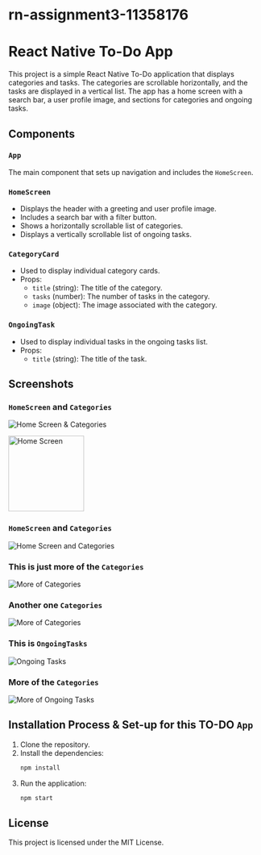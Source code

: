# rn-assignment3-11358176

# React Native To-Do App

This project is a simple React Native To-Do application that displays categories and tasks. The categories are scrollable horizontally, and the tasks are displayed in a vertical list. The app has a home screen with a search bar, a user profile image, and sections for categories and ongoing tasks.

## Components

### `App`
The main component that sets up navigation and includes the `HomeScreen`.

### `HomeScreen`
- Displays the header with a greeting and user profile image.
- Includes a search bar with a filter button.
- Shows a horizontally scrollable list of categories.
- Displays a vertically scrollable list of ongoing tasks.

### `CategoryCard`
- Used to display individual category cards.
- Props:
  - `title` (string): The title of the category.
  - `tasks` (number): The number of tasks in the category.
  - `image` (object): The image associated with the category.

### `OngoingTask`
- Used to display individual tasks in the ongoing tasks list.
- Props:
  - `title` (string): The title of the task.

## Screenshots

### `HomeScreen` and `Categories`
![Home Screen & Categories](/myProjectWork3/assets/Images/Screenshot_20240601_132910_Expo%20Go.jpg)

<img src="/myProjectWork3/assets/Images/Screenshot_20240601_132910_Expo%20Go.jpg" alt="Home Screen" width="150"/>

### `HomeScreen` and `Categories`
![Home Screen and Categories](<myProjectWork3/assets/Images/Screenshot_20240601_132922_Expo Go.jpg>)

### This is just more of the `Categories`
![More of Categories](/myProjectWork3/assets/Images/Screenshot_20240601_132928_Expo%20Go.jpg)

### Another one `Categories`
![More of Categories](/myProjectWork3/assets/Images/Screenshot_20240601_132932_Expo%20Go.jpg)

### This is `OngoingTasks`
![Ongoing Tasks](/myProjectWork3/assets/Images/Screenshot_20240601_132939_Expo%20Go.jpg)

###  More of the `Categories`
![More of Ongoing Tasks](/myProjectWork3/assets/Images/Screenshot_20240601_132943_Expo%20Go.jpg)


## Installation Process & Set-up for this TO-DO `App`

1. Clone the repository.
2. Install the dependencies:
   ```bash
   npm install
   ```
3. Run the application:
   ```bash
   npm start
   ```

## License

This project is licensed under the MIT License.